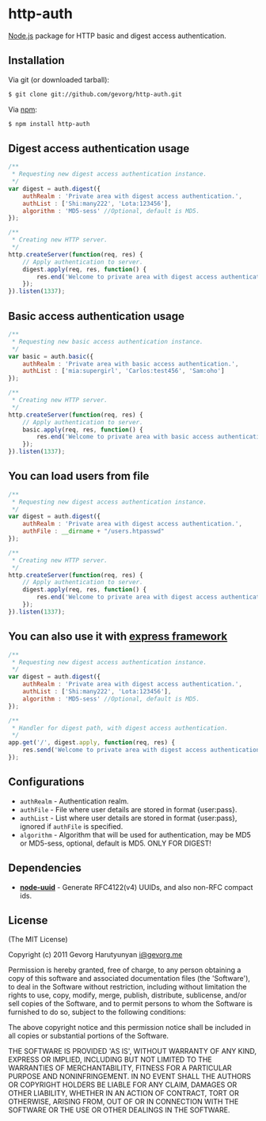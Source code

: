 # http-auth
[Node.js](http://nodejs.org/) package for HTTP basic and digest access authentication.

## Installation

Via git (or downloaded tarball):

```bash
$ git clone git://github.com/gevorg/http-auth.git
```
Via [npm](http://npmjs.org/):

```bash
$ npm install http-auth
```	
## Digest access authentication usage
```javascript
/**
 * Requesting new digest access authentication instance.
 */
var digest = auth.digest({
	authRealm : 'Private area with digest access authentication.',
	authList : ['Shi:many222', 'Lota:123456'],
	algorithm : 'MD5-sess' //Optional, default is MD5.
});

/**
 * Creating new HTTP server.
 */
http.createServer(function(req, res) {
	// Apply authentication to server.
	digest.apply(req, res, function() {
		res.end('Welcome to private area with digest access authentication!');
	});
}).listen(1337);
```
## Basic access authentication usage
```javascript	
/**
 * Requesting new basic access authentication instance.
 */
var basic = auth.basic({
	authRealm : 'Private area with basic access authentication.',
	authList : ['mia:supergirl', 'Carlos:test456', 'Sam:oho']
});

/**
 * Creating new HTTP server.
 */
http.createServer(function(req, res) {
	// Apply authentication to server.
	basic.apply(req, res, function() {
		res.end('Welcome to private area with basic access authentication!');
	});
}).listen(1337);
```
## You can load users from file
```javascript	
/**
 * Requesting new digest access authentication instance.
 */
var digest = auth.digest({
	authRealm : 'Private area with digest access authentication.',
	authFile : __dirname + "/users.htpasswd"
});

/**
 * Creating new HTTP server.
 */
http.createServer(function(req, res) {
	// Apply authentication to server.
	digest.apply(req, res, function() {
		res.end('Welcome to private area with digest access authentication!');
	});
}).listen(1337);
```	
## You can also use it with [express framework](http://expressjs.com/)
```javascript	
/**
 * Requesting new digest access authentication instance.
 */
var digest = auth.digest({
	authRealm : 'Private area with digest access authentication.',
	authList : ['Shi:many222', 'Lota:123456'],
	algorithm : 'MD5-sess' //Optional, default is MD5.
});

/**
 * Handler for digest path, with digest access authentication.
 */
app.get('/', digest.apply, function(req, res) {
	res.send('Welcome to private area with digest access authentication!');
});
```
## Configurations

 - `authRealm` - Authentication realm.
 - `authFile` - File where user details are stored in format {user:pass}.
 - `authList` - List where user details are stored in format {user:pass}, ignored if `authFile` is specified.
 - `algorithm` - Algorithm that will be used for authentication, may be MD5 or MD5-sess, optional, default is MD5. ONLY FOR DIGEST!

## Dependencies

 - **[node-uuid](https://github.com/broofa/node-uuid/)** - Generate RFC4122(v4) UUIDs, and also non-RFC compact ids.

## License

(The MIT License)

Copyright (c) 2011 Gevorg Harutyunyan <i@gevorg.me>

Permission is hereby granted, free of charge, to any person obtaining a copy of this software and associated documentation files (the 'Software'), to deal in the Software without restriction, including without limitation the rights to use, copy, modify, merge, publish, distribute, sublicense, and/or sell copies of the Software, and to permit persons to whom the Software is furnished to do so, subject to the following conditions:

The above copyright notice and this permission notice shall be included in all copies or substantial portions of the Software.

THE SOFTWARE IS PROVIDED 'AS IS', WITHOUT WARRANTY OF ANY KIND, EXPRESS OR IMPLIED, INCLUDING BUT NOT LIMITED TO THE WARRANTIES OF MERCHANTABILITY, FITNESS FOR A PARTICULAR PURPOSE AND NONINFRINGEMENT. IN NO EVENT SHALL THE AUTHORS OR COPYRIGHT HOLDERS BE LIABLE FOR ANY CLAIM, DAMAGES OR OTHER LIABILITY, WHETHER IN AN ACTION OF CONTRACT, TORT OR OTHERWISE, ARISING FROM, OUT OF OR IN CONNECTION WITH THE SOFTWARE OR THE USE OR OTHER DEALINGS IN THE SOFTWARE.